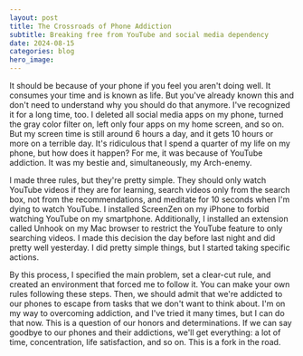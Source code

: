 ```yaml
---
layout: post
title: The Crossroads of Phone Addiction
subtitle: Breaking free from YouTube and social media dependency
date: 2024-08-15
categories: blog
hero_image:
---
```

It should be because of your phone if you feel you aren't doing well. It consumes your time and is known as life. But you've already known this and don't need to understand why you should do that anymore. I've recognized it for a long time, too. I deleted all social media apps on my phone, turned the gray color filter on, left only four apps on my home screen, and so on. But my screen time is still around 6 hours a day, and it gets 10 hours or more on a terrible day. It's ridiculous that I spend a quarter of my life on my phone, but how does it happen? For me, it was because of YouTube addiction. It was my bestie and, simultaneously, my Arch-enemy.

I made three rules, but they're pretty simple. They should only watch YouTube videos if they are for learning, search videos only from the search box, not from the recommendations, and meditate for 10 seconds when I'm dying to watch YouTube. I installed ScreenZen on my iPhone to forbid watching YouTube on my smartphone. Additionally, I installed an extension called Unhook on my Mac browser to restrict the YouTube feature to only searching videos. I made this decision the day before last night and did pretty well yesterday. I did pretty simple things, but I started taking specific actions.

By this process, I specified the main problem, set a clear-cut rule, and created an environment that forced me to follow it. You can make your own rules following these steps. Then, we should admit that we're addicted to our phones to escape from tasks that we don't want to think about. I'm on my way to overcoming addiction, and I've tried it many times, but I can do that now. This is a question of our honors and determinations. If we can say goodbye to our phones and their addictions, we'll get everything: a lot of time, concentration, life satisfaction, and so on. This is a fork in the road.